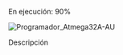 En ejecución: 90%


![Programador_Atmega32A-AU](https://user-images.githubusercontent.com/88397949/128107460-db06f507-0964-4fbc-8b99-36625a24310a.png)

Descripción
